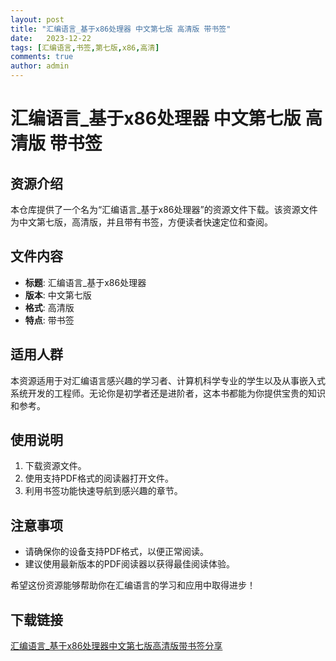 ```yaml
---
layout: post
title: "汇编语言_基于x86处理器 中文第七版 高清版 带书签"
date:   2023-12-22
tags: [汇编语言,书签,第七版,x86,高清]
comments: true
author: admin
---
```

# 汇编语言_基于x86处理器 中文第七版 高清版 带书签

## 资源介绍

本仓库提供了一个名为“汇编语言_基于x86处理器”的资源文件下载。该资源文件为中文第七版，高清版，并且带有书签，方便读者快速定位和查阅。

## 文件内容

- **标题**: 汇编语言_基于x86处理器
- **版本**: 中文第七版
- **格式**: 高清版
- **特点**: 带书签

## 适用人群

本资源适用于对汇编语言感兴趣的学习者、计算机科学专业的学生以及从事嵌入式系统开发的工程师。无论你是初学者还是进阶者，这本书都能为你提供宝贵的知识和参考。

## 使用说明

1. 下载资源文件。
2. 使用支持PDF格式的阅读器打开文件。
3. 利用书签功能快速导航到感兴趣的章节。

## 注意事项

- 请确保你的设备支持PDF格式，以便正常阅读。
- 建议使用最新版本的PDF阅读器以获得最佳阅读体验。

希望这份资源能够帮助你在汇编语言的学习和应用中取得进步！

## 下载链接

[汇编语言_基于x86处理器中文第七版高清版带书签分享](https://pan.quark.cn/s/d27bb611274a)